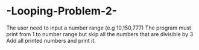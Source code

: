 # -Looping-Problem-2-
The user need to input a number range (e.g 10,150,777)  The program must print from 1 to number range but skip all the numbers that are divisible by 3 Add all printed numbers and print it.
